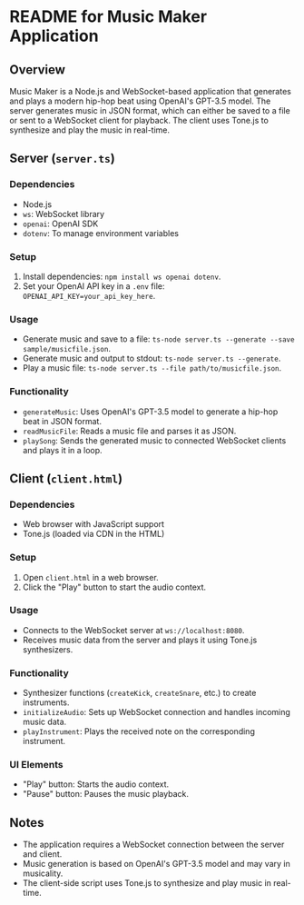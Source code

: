 # README for Music Maker Application

## Overview

Music Maker is a Node.js and WebSocket-based application that generates and plays a modern hip-hop beat using OpenAI's GPT-3.5 model. The server generates music in JSON format, which can either be saved to a file or sent to a WebSocket client for playback. The client uses Tone.js to synthesize and play the music in real-time.

## Server (`server.ts`)

### Dependencies

- Node.js
- `ws`: WebSocket library
- `openai`: OpenAI SDK
- `dotenv`: To manage environment variables

### Setup

1. Install dependencies: `npm install ws openai dotenv`.
2. Set your OpenAI API key in a `.env` file: `OPENAI_API_KEY=your_api_key_here`.

### Usage

- Generate music and save to a file: `ts-node server.ts --generate --save sample/musicfile.json`.
- Generate music and output to stdout: `ts-node server.ts --generate`.
- Play a music file: `ts-node server.ts --file path/to/musicfile.json`.

### Functionality

- `generateMusic`: Uses OpenAI's GPT-3.5 model to generate a hip-hop beat in JSON format.
- `readMusicFile`: Reads a music file and parses it as JSON.
- `playSong`: Sends the generated music to connected WebSocket clients and plays it in a loop.

## Client (`client.html`)

### Dependencies

- Web browser with JavaScript support
- Tone.js (loaded via CDN in the HTML)

### Setup

1. Open `client.html` in a web browser.
2. Click the "Play" button to start the audio context.

### Usage

- Connects to the WebSocket server at `ws://localhost:8080`.
- Receives music data from the server and plays it using Tone.js synthesizers.

### Functionality

- Synthesizer functions (`createKick`, `createSnare`, etc.) to create instruments.
- `initializeAudio`: Sets up WebSocket connection and handles incoming music data.
- `playInstrument`: Plays the received note on the corresponding instrument.

### UI Elements

- "Play" button: Starts the audio context.
- "Pause" button: Pauses the music playback.

## Notes

- The application requires a WebSocket connection between the server and client.
- Music generation is based on OpenAI's GPT-3.5 model and may vary in musicality.
- The client-side script uses Tone.js to synthesize and play music in real-time.
